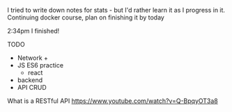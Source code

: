 I tried to write down notes for stats - but I'd rather learn it as I progress in it. 
Continuing docker course, plan on finishing it by today

2:34pm I finished!

TODO
- Network +
- JS ES6 practice
	- react
- backend 
- API CRUD

What is a RESTful API
https://www.youtube.com/watch?v=Q-BpqyOT3a8